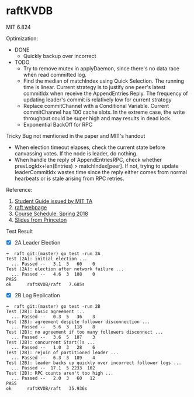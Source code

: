 # raftKVDB
MIT 6.824

Optimization:
- DONE
    - Quickly backup over incorrect
- TODO
    - Try to remove mutex in applyDaemon, since there's no data race when read committed log.
    - Find the median of matchIndex using Quick Selection. The running time is linear. Current strategy is to justify one peer's latest commitIdx when receive the AppendEntries Reply. The frequency of updating leader's commit is relatively low for current strategy 
    - Replace commitChannel with a Conditional Variable. Current commitChannel has 100 cache slots. In the extreme case, the write throughput could be super high and may results in dead lock.
    - Exponential BackOff for RPC

Tricky Bug not mentioned in the paper and MIT's handout
- When election timeout elapses, check the current state before canvassing votes. If the node is leader, do nothing.
- When handle the reply of AppendEntriesRPC, check whether prevLogIdx+len(Entries) \> matchIndex[peer]. If not, trying to update leaderCommitIdx wastes time since the reply either comes from normal hearbeats or is stale arising from RPC retries.

Reference:
1. [Student Guide issued by MIT TA](https://thesquareplanet.com/blog/students-guide-to-raft/)
2. [raft webpage](https://raft.github.io/)
3. [Course Schedule: Spring 2018](https://pdos.csail.mit.edu/6.824/schedule.html)
4. [Slides from Princeton](https://www.cs.princeton.edu/courses/archive/fall16/cos418/index.html)

Test Result
- [x] 2A Leader Election
```
➜  raft git:(master) go test -run 2A
Test (2A): initial election ...
  ... Passed --   3.1  3   60    0
Test (2A): election after network failure ...
  ... Passed --   4.6  3  108    0
PASS
ok      raftKVDB/raft   7.685s
```

- [x] 2B Log Replication
```
➜  raft git:(master) go test -run 2B
Test (2B): basic agreement ...
  ... Passed --   0.3  5   36    3
Test (2B): agreement despite follower disconnection ...
  ... Passed --   5.6  3  118    8
Test (2B): no agreement if too many followers disconnect ...
  ... Passed --   3.6  5  187    3
Test (2B): concurrent Start()s ...
  ... Passed --   1.0  3   28    6
Test (2B): rejoin of partitioned leader ...
  ... Passed --   6.3  3  189    4
Test (2B): leader backs up quickly over incorrect follower logs ...
  ... Passed --  17.1  5 2233  102
Test (2B): RPC counts aren't too high ...
  ... Passed --   2.0  3   60   12
PASS
ok      raftKVDB/raft   35.936s
```
